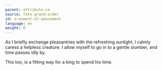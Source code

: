 ```yaml
---
parent: attribute.ce
source: fate-grand-order
id: a-moment-of-amusement
language: en
weight: 0
---
```


As I briefly exchange pleasantries with the refreshing sunlight, I calmly caress a helpless creature.
I allow myself to go in to a gentle slumber, and time passes idly by.

This too, is a fitting way for a king to spend his time.
